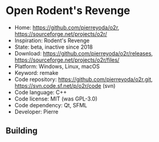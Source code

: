 # Open Rodent's Revenge

- Home: https://github.com/pierreyoda/o2r, https://sourceforge.net/projects/o2r/
- Inspiration: Rodent's Revenge
- State: beta, inactive since 2018
- Download: https://github.com/pierreyoda/o2r/releases, https://sourceforge.net/projects/o2r/files/
- Platform: Windows, Linux, macOS
- Keyword: remake
- Code repository: https://github.com/pierreyoda/o2r.git, https://svn.code.sf.net/p/o2r/code (svn)
- Code language: C++
- Code license: MIT (was GPL-3.0)
- Code dependency: Qt, SFML
- Developer: Pierre

## Building
